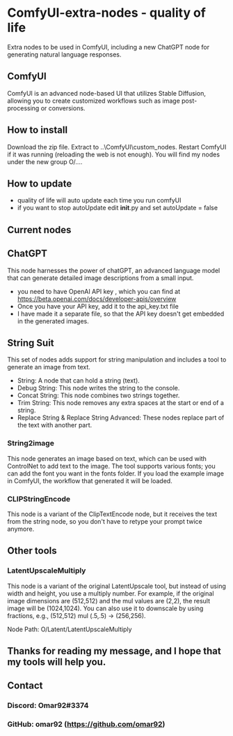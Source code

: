# ComfyUI-extra-nodes - quality of life
Extra nodes to be used in ComfyUI, including a new ChatGPT node for generating natural language responses.

## ComfyUI
ComfyUI is an advanced node-based UI that utilizes Stable Diffusion, allowing you to create customized workflows such as image post-processing or conversions.

## How to install
Download the zip file.
Extract to ..\ComfyUI\custom_nodes.
Restart ComfyUI if it was running (reloading the web is not enough).
You will find my nodes under the new group O/....

## How to update
- quality of life will auto update each time you run comfyUI
- if you want to stop autoUpdate edit  __init__.py  and set autoUpdate = false

## Current nodes
## ChatGPT
This node harnesses the power of chatGPT, an advanced language model that can generate detailed image descriptions from a small input.
- you need to have  OpenAI API key , which you can find at https://beta.openai.com/docs/developer-apis/overview
- Once you have your API key, add it to the api_key.txt file
- I have made it a separate file, so that the API key doesn't get embedded in the generated images.

## String Suit
This set of nodes adds support for string manipulation and includes a tool to generate an image from text.

- String: A node that can hold a string (text).
- Debug String: This node writes the string to the console.
- Concat String: This node combines two strings together.
- Trim String: This node removes any extra spaces at the start or end of a string.
- Replace String & Replace String Advanced: These nodes replace part of the text with another part.
### String2image
This node generates an image based on text, which can be used with ControlNet to add text to the image. The tool supports various fonts; you can add the font you want in the fonts folder. If you load the example image in ComfyUI, the workflow that generated it will be loaded.

### CLIPStringEncode
This node is a variant of the ClipTextEncode node, but it receives the text from the string node, so you don't have to retype your prompt twice anymore.

## Other tools
### LatentUpscaleMultiply
This node is a variant of the original LatentUpscale tool, but instead of using width and height, you use a multiply number. For example, if the original image dimensions are (512,512) and the mul values are (2,2), the result image will be (1024,1024). You can also use it to downscale by using fractions, e.g., (512,512) mul (.5,.5) → (256,256).

Node Path: O/Latent/LatentUpscaleMultiply

## Thanks for reading my message, and I hope that my tools will help you.

## Contact
### Discord: Omar92#3374
### GitHub: omar92 (https://github.com/omar92)
